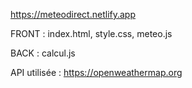 https://meteodirect.netlify.app

FRONT : index.html, style.css, meteo.js

BACK : calcul.js

API utilisée : https://openweathermap.org